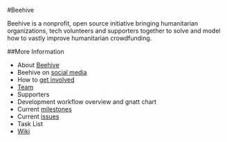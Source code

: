 #Beehive

Beehive is a nonprofit, open source initiative bringing humanitarian organizations, tech volunteers and supporters together to solve and model how to vastly improve humanitarian crowdfunding.

##More Information

* About [Beehive](https://github.com/BeehiveNGO/Beehive/wiki/Beehive)
* Beehive on [social media](https://github.com/BeehiveNGO/Beehive/wiki/Social-Media)
* How to [get involved](https://github.com/BeehiveNGO/Beehive/wiki/Get-Involved)
* [Team](https://github.com/BeehiveNGO/Beehive/wiki/Team)
* Supporters
* Development workflow overview and gnatt chart
* Current [milestones](https://github.com/BeehiveNGO/Beehive/milestones?with_issues=no)
* Current [issues](https://github.com/BeehiveNGO/Beehive/issues)
* Task List
* [Wiki](https://github.com/BeehiveNGO/Beehive/wiki)
